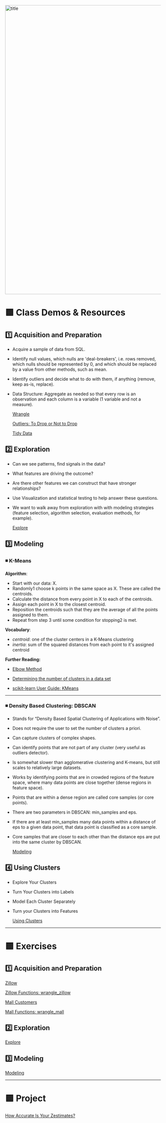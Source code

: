 <img width="933" alt="title" src="https://user-images.githubusercontent.com/105242871/184061095-31e3bfc0-a2f1-44de-8b5e-417d51d5e444.png">

# 🟦 Class Demos & Resources

## 1️⃣ Acquisition and Preparation
- Acquire a sample of data from SQL.
- Identify null values, which nulls are 'deal-breakers', i.e. rows removed, which nulls should be represented by 0, and which should be replaced by a     value from other methods, such as mean.
- Identify outliers and decide what to do with them, if anything (remove, keep as-is, replace).
- Data Structure: Aggregate as needed so that every row is an observation and each column is a variable (1 variable and not a measure).

  [Wrangle](wrangle_lesson.ipynb)

  [Outliers: To Drop or Not to Drop](https://www.theanalysisfactor.com/outliers-to-drop-or-not-to-drop/)

  [Tidy Data](https://github.com/nickhould/tidy-data-python)
## 2️⃣ Exploration
- Can we see patterns, find signals in the data?

- What features are driving the outcome?

- Are there other features we can construct that have stronger relationships?

- Use Visualization and statistical testing to help answer these questions.

- We want to walk away from exploration with with modeling strategies (feature selection, algorithm selection, evaluation methods, for example).
  
  [Explore](explore_lesson.ipynb)

## 3️⃣ Modeling
### ◾ K-Means

  **Algorithm**:
  - Start with our data: X.
  - Randomly1 choose k points in the same space as X. These are called the centroids.
  - Calculate the distance from every point in X to each of the centroids.
  - Assign each point in X to the closest centroid.
  - Reposition the centroids such that they are the average of all the points assigned to them.
  - Repeat from step 3 until some condition for stopping2 is met.

  **Vocabulary**:
  - *centroid*: one of the cluster centers in a K-Means clustering
  - *inertia*: sum of the squared distances from each point to it's assigned centroid
  
  **Further Reading:**
  
  - [Elbow Method](https://en.wikipedia.org/wiki/Elbow_method_(clustering))
  
  - [Determining the number of clusters in a data set](https://en.wikipedia.org/wiki/Determining_the_number_of_clusters_in_a_data_set)
  
  - [scikit-learn User Guide: KMeans](https://scikit-learn.org/stable/modules/clustering.html#k-means)
  
---
### ◾ Density Based Clustering: DBSCAN

- Stands for “Density Based Spatial Clustering of Applications with Noise”.
- Does not require the user to set the number of clusters a priori.
- Can capture clusters of complex shapes.
- Can identify points that are not part of any cluster (very useful as outliers detector).
- Is somewhat slower than agglomerative clustering and K-means, but still scales to relatively large datasets.
- Works by identifying points that are in crowded regions of the feature space, where many data points are close together (dense regions in feature       space).
- Points that are within a dense region are called core samples (or core points).
- There are two parameters in DBSCAN: min_samples and eps.
- If there are at least min_samples many data points within a distance of eps to a given data point, that data point is classified as a core sample.
- Core samples that are closer to each other than the distance eps are put into the same cluster by DBSCAN.

  [Modeling](modeling_lession.ipynb)

## 4️⃣ Using Clusters
- Explore Your Clusters
- Turn Your Clusters into Labels
- Model Each Cluster Separately
- Turn your Clusters into Features

  [Using Clusters](using_clusters_lesson.ipynb)

***
# 🟦 Exercises
## 1️⃣ Acquisition and Preparation
[Zillow](zillow.ipynb)

[Zillow Functions: wrangle_zillow](wrangle_zillow.py)

[Mall Customers](mall_customers.ipynb)

[Mall Functions: wrangle_mall](wrangle_mall.py)

## 2️⃣ Exploration
[Explore](explore_zillow.ipynb)

## 3️⃣ Modeling
[Modeling](modeling.ipynb)

***
# 🟦 Project

[How Accurate Is Your Zestimates?](https://github.com/m3redithw/zestimates-clustering-project)
